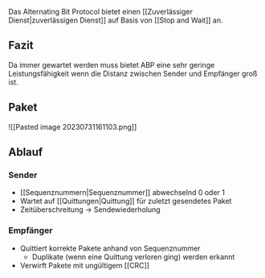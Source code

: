 Das Alternating Bit Protocol bietet einen [[Zuverlässiger Dienst|zuverlässigen Dienst]] auf Basis von [[Stop and Wait]] an.

## Fazit

Da immer gewartet werden muss bietet ABP eine sehr geringe Leistungsfähigkeit wenn die Distanz zwischen Sender und Empfänger groß ist.

## Paket

![[Pasted image 20230731161103.png]]

## Ablauf

### Sender

- [[Sequenznummern|Sequenznummer]] abwechselnd 0 oder 1
- Wartet auf [[Quittungen|Quittung]] für zuletzt gesendetes Paket
- Zeitüberschreitung -> Sendewiederholung

### Empfänger

- Quittiert korrekte Pakete anhand von Sequenznummer
  - Duplikate (wenn eine Quittung verloren ging) werden erkannt
- Verwirft Pakete mit ungültigem [[CRC]]
